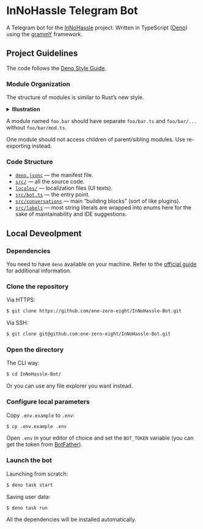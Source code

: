 # InNoHassle Telegram Bot

A Telegram bot for the [InNoHassle](https://innohassle.ru/) project. Written in
TypeScript ([Deno](https://deno.com/)) using the [grammY](https://grammy.dev/)
framework.

## Project Guidelines

The code follows the
[Deno Style Guide](https://docs.deno.com/runtime/manual/references/contributing/style_guide).

### Module Organization

The structure of modules is similar to Rust’s new style.

<details>
<summary><b>Illustration</b></summary>

✅ Good:

```text
src/
├── foo/
│   ├── bar/
│   │   └── ...
│   ├── bar.ts
│   └── ...
├── foo.ts
└── ...
```

🚫 Bad:

```text
src/
├── foo/
│   ├── bar/
│   │   ├── mod.ts
│   │   └── ...
│   ├── mod.ts
│   └── ...
└── ...
```

</details>

A module named `foo.bar` should have separate `foo/bar.ts` and `foo/bar/...`
without `foo/bar/mod.ts`.

One module should not access children of parent/sibling modules. Use
re-exporting instead.

### Code Structure

- [`deno.jsonc`](deno.jsonc) — the manifest file.
- [`src/`](src/) — all the source code.
- [`locales/`](locales/) — localization files (UI texts).
- [`src/bot.ts`](src/bot.ts) — the entry point.
- [`src/conversations`](src/conversations) — main “building blocks” (sort of
  like plugins).
- [`src/labels`](src/labels) — most string literals are wrapped into enums here
  for the sake of maintainability and IDE suggestions.

## Local Deveolpment

### Dependencies

You need to have `deno` available on your machine. Refer to the
[official guide](https://docs.deno.com/runtime/manual/getting_started/installation)
for additional information.

### Clone the repository

Via HTTPS:

```sh
$ git clone https://github.com/one-zero-eight/InNoHassle-Bot.git
```

Via SSH:

```sh
$ git clone git@github.com:one-zero-eight/InNoHassle-Bot.git
```

### Open the directory

The CLI way:

```sh
$ cd InNoHassle-Bot/
```

Or you can use any file explorer you want instead.

### Configure local parameters

Copy `.env.example` to `.env`:

```sh
$ cp .env.example .env
```

Open `.env` in your editor of choice and set the `BOT_TOKEN` variable (you can
get the token from [BotFather](https://t.me/BotFather)).

### Launch the bot

Launching from scratch:

```sh
$ deno task start
```

Saving user data:

```sh
$ deno task run
```

All the dependencies will be installed automatically.
